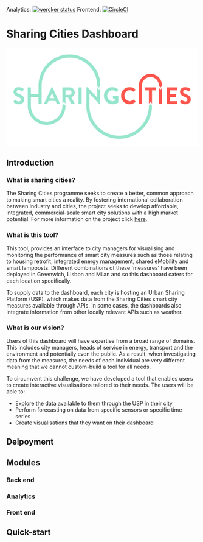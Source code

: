 Analytics: [![wercker status](https://app.wercker.com/status/350323c0db166acb5049b26ec2330f42/s/master "wercker status")](https://app.wercker.com/project/byKey/350323c0db166acb5049b26ec2330f42)  Frontend: [![CircleCI](https://circleci.com/gh/FutureCitiesCatapult/SharingCitiesDashboard/tree/master.svg?style=svg)](https://circleci.com/gh/FutureCitiesCatapult/SharingCitiesDashboard/tree/master)



# Sharing Cities Dashboard

![](logo.jpg)

## Introduction
### What is sharing cities?
The Sharing Cities programme seeks to create a better, common approach to making smart cities a reality. By fostering international collaboration between industry and cities, the project seeks to develop affordable, integrated, commercial-scale smart city solutions with a high market potential. For more information on the project click [here](https://drive.google.com/open?id=1ntDUl-UkOadJ6ov6ZzLeyOfllBFpRhW1).

### What is this tool?
This tool, provides an interface to city managers for visualising and monitoring the performance of smart city measures such as those relating to housing retrofit, integrated energy management, shared eMobility and smart lampposts. Different combinations of these 'measures' have been deployed in Greenwich, Lisbon and Milan and so this dashboard caters for each location specifically. 

To supply data to the dashboard, each city is hosting an Urban Sharing Platform (USP), which makes data from the Sharing Cities smart city measures available through APIs. In some cases, the dashboards also integrate information from other locally relevant APIs such as weather. 

### What is our vision?
Users of this dashboard will have expertise from a broad range of domains. This includes city managers, heads of service in energy, transport and the environment and potentially even the public. As a result, when investigating data from the measures, the needs of each individual are very different meaning that we cannot custom-build a tool for all needs. 

To circumvent this challenge, we have developed a tool that enables users to create interactive visualisations tailored to their needs. The users will be able to:

- Explore the data available to them through the USP in their city
- Perform forecasting on data from specific sensors or specific time-series
- Create visualisations that they want on their dashboard


## Delpoyment 

## Modules

### Back end
### Analytics
### Front end

## Quick-start







